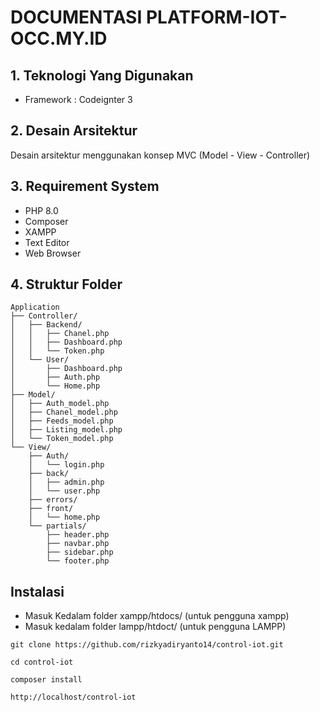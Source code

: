 # DOCUMENTASI PLATFORM-IOT-OCC.MY.ID

## 1. Teknologi Yang Digunakan

- Framework : Codeignter 3

## 2. Desain Arsitektur

Desain arsitektur menggunakan konsep MVC (Model - View - Controller)

## 3. Requirement System

- PHP 8.0
- Composer
- XAMPP
- Text Editor
- Web Browser

## 4. Struktur Folder

````
Application
├── Controller/
│   ├── Backend/
│   │   ├── Chanel.php
│   │   ├── Dashboard.php
│   │   └── Token.php
│   └── User/
│       ├── Dashboard.php
│       ├── Auth.php
│       └── Home.php
├── Model/
│   ├── Auth_model.php
│   ├── Chanel_model.php
│   ├── Feeds_model.php
│   ├── Listing_model.php
│   └── Token_model.php
└── View/
    ├── Auth/
    │   └── login.php
    ├── back/
    │   ├── admin.php
    │   └── user.php
    ├── errors/
    ├── front/
    │   └── home.php
    └── partials/
        ├── header.php
        ├── navbar.php
        ├── sidebar.php
        └── footer.php
````

## Instalasi

- Masuk Kedalam folder xampp/htdocs/ (untuk pengguna xampp)
- Masuk kedalam folder lampp/htdoct/ (untuk pengguna LAMPP)

````
git clone https://github.com/rizkyadiryanto14/control-iot.git
````

````
cd control-iot
````

````
composer install
````

````
http://localhost/control-iot
````
